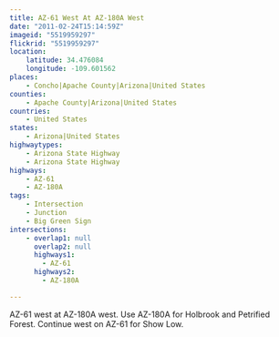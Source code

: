 ```yaml
---
title: AZ-61 West At AZ-180A West
date: "2011-02-24T15:14:59Z"
imageid: "5519959297"
flickrid: "5519959297"
location:
    latitude: 34.476084
    longitude: -109.601562
places:
    - Concho|Apache County|Arizona|United States
counties:
    - Apache County|Arizona|United States
countries:
    - United States
states:
    - Arizona|United States
highwaytypes:
    - Arizona State Highway
    - Arizona State Highway
highways:
    - AZ-61
    - AZ-180A
tags:
    - Intersection
    - Junction
    - Big Green Sign
intersections:
    - overlap1: null
      overlap2: null
      highways1:
        - AZ-61
      highways2:
        - AZ-180A

---
```

AZ-61 west at AZ-180A west.  Use AZ-180A for Holbrook and Petrified Forest.  Continue west on AZ-61 for Show Low.
